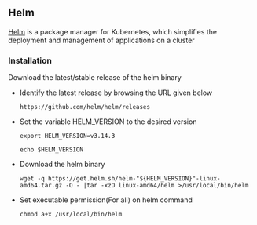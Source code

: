 ## Helm
[Helm](https://helm.sh/?ref=8grams.tech) is a package manager for Kubernetes, which simplifies the deployment and management of applications on a cluster

### Installation
Download the latest/stable release of the helm binary
- Identify the latest release by browsing the URL given below
  ```
  https://github.com/helm/helm/releases
  ```
- Set the variable HELM_VERSION to the desired version
  ```
  export HELM_VERSION=v3.14.3
  ```
  ```
  echo $HELM_VERSION
  ```
- Download the helm binary
  ```
  wget -q https://get.helm.sh/helm-"${HELM_VERSION}"-linux-amd64.tar.gz -O - |tar -xzO linux-amd64/helm >/usr/local/bin/helm
  ```
- Set executable permission(For all) on helm command
  ```
  chmod a+x /usr/local/bin/helm
  ```
